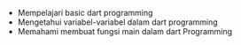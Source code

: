 - Mempelajari basic dart programming
- Mengetahui variabel-variabel dalam dart programming
- Memahami membuat fungsi main dalam dart Programming
